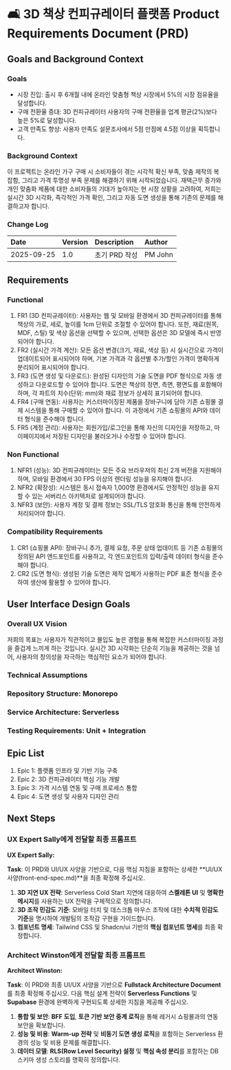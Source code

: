 # 🛋️ 3D 책상 컨피규레이터 플랫폼 Product Requirements Document (PRD)

## Goals and Background Context

### Goals
- 시장 진입: 출시 후 6개월 내에 온라인 맞춤형 책상 시장에서 5%의 시장 점유율을 달성합니다.
- 구매 전환율 증대: 3D 컨피규레이터 사용자의 구매 전환율을 업계 평균(2%)보다 높은 5%로 달성합니다.
- 고객 만족도 향상: 사용자 만족도 설문조사에서 5점 만점에 4.5점 이상을 획득합니다.

### Background Context
이 프로젝트는 온라인 가구 구매 시 소비자들이 겪는 시각적 확신 부족, 맞춤 제작의 복잡함, 그리고 가격 투명성 부족 문제를 해결하기 위해 시작되었습니다. 재택근무 증가와 개인 맞춤화 제품에 대한 소비자들의 기대가 높아지는 현 시장 상황을 고려하여, 저희는 실시간 3D 시각화, 즉각적인 가격 확인, 그리고 자동 도면 생성을 통해 기존의 문제를 해결하고자 합니다.

### Change Log
| Date | Version | Description | Author |
|:---|:---|:---|:---|
| 2025-09-25 | 1.0 | 초기 PRD 작성 | PM John |

## Requirements

### Functional
1. FR1 (3D 컨피규레이터): 사용자는 웹 및 모바일 환경에서 3D 컨피규레이터를 통해 책상의 가로, 세로, 높이를 1cm 단위로 조절할 수 있어야 합니다. 또한, 재료(원목, MDF, 스틸) 및 색상 옵션을 선택할 수 있으며, 선택한 옵션은 3D 모델에 즉시 반영되어야 합니다.
2. FR2 (실시간 가격 계산): 모든 옵션 변경(크기, 재료, 색상 등) 시 실시간으로 가격이 업데이트되어 표시되어야 하며, 기본 가격과 각 옵션별 추가/할인 가격이 명확하게 분리되어 표시되어야 합니다.
3. FR3 (도면 생성 및 다운로드): 완성된 디자인의 기술 도면을 PDF 형식으로 자동 생성하고 다운로드할 수 있어야 합니다. 도면은 책상의 정면, 측면, 평면도를 포함해야 하며, 각 파트의 치수(단위: mm)와 재료 정보가 상세히 표기되어야 합니다.
4. FR4 (구매 연동): 사용자는 커스터마이징된 제품을 장바구니에 담아 기존 쇼핑몰 결제 시스템을 통해 구매할 수 있어야 합니다. 이 과정에서 기존 쇼핑몰의 API와 데이터 형식을 준수해야 합니다.
5. FR5 (계정 관리): 사용자는 회원가입/로그인을 통해 자신의 디자인을 저장하고, 마이페이지에서 저장된 디자인을 불러오거나 수정할 수 있어야 합니다.

### Non Functional
1. NFR1 (성능): 3D 컨피규레이터는 모든 주요 브라우저의 최신 2개 버전을 지원해야 하며, 모바일 환경에서 30 FPS 이상의 렌더링 성능을 유지해야 합니다.
2. NFR2 (확장성): 시스템은 동시 접속자 1,000명 환경에서도 안정적인 성능을 유지할 수 있는 서버리스 아키텍처로 설계되어야 합니다.
3. NFR3 (보안): 사용자 계정 및 결제 정보는 SSL/TLS 암호화 통신을 통해 안전하게 처리되어야 합니다.

### Compatibility Requirements
1. CR1 (쇼핑몰 API): 장바구니 추가, 결제 요청, 주문 상태 업데이트 등 기존 쇼핑몰의 정의된 API 엔드포인트를 사용하고, 각 엔드포인트의 입력/출력 데이터 형식을 준수해야 합니다.
2. CR2 (도면 형식): 생성된 기술 도면은 제작 업체가 사용하는 PDF 표준 형식을 준수하여 생산에 활용할 수 있어야 합니다.

## User Interface Design Goals

### Overall UX Vision
저희의 목표는 사용자가 직관적이고 몰입도 높은 경험을 통해 복잡한 커스터마이징 과정을 즐겁게 느끼게 하는 것입니다. 실시간 3D 시각화는 단순히 기능을 제공하는 것을 넘어, 사용자의 창의성을 자극하는 핵심적인 요소가 되어야 합니다.

### Technical Assumptions

### Repository Structure: Monorepo
### Service Architecture: Serverless
### Testing Requirements: Unit + Integration

## Epic List

1. Epic 1: 플랫폼 인프라 및 기반 기능 구축
2. Epic 2: 3D 컨피규레이터 핵심 기능 개발
3. Epic 3: 가격 시스템 연동 및 구매 프로세스 통합
4. Epic 4: 도면 생성 및 사용자 디자인 관리

## Next Steps

### UX Expert Sally에게 전달할 최종 프롬프트

**UX Expert Sally:**

**Task**: 이 PRD와 UI/UX 사양을 기반으로, 다음 핵심 지침을 포함하는 상세한 **UI/UX 사양(front-end-spec.md)**을 최종 확정해 주십시오.

1. **3D 지연 UX 전략**: Serverless Cold Start 지연에 대응하여 **스켈레톤 UI** 및 **명확한 메시지**를 사용하는 UX 전략을 구체적으로 정의합니다.
2. **3D 조작 민감도 기준**: 모바일 터치 및 데스크톱 마우스 조작에 대한 **수치적 민감도 기준**을 명시하여 개발팀의 조작감 구현을 가이드합니다.
3. **컴포넌트 명세**: Tailwind CSS 및 Shadcn/ui 기반의 **핵심 컴포넌트 명세**를 최종 확정합니다.

### Architect Winston에게 전달할 최종 프롬프트

**Architect Winston:**

**Task**: 이 PRD와 최종 UI/UX 사양을 기반으로 **Fullstack Architecture Document**를 최종 확정해 주십시오. 다음 핵심 설계 전략이 **Serverless Functions** 및 **Supabase** 환경에 완벽하게 구현되도록 상세한 지침을 제공해 주십시오.

1. **통합 및 보안**: **BFF 도입**, **토큰 기반 보안 중계 로직**을 통해 레거시 쇼핑몰과의 연동 보안을 확보합니다.
2. **성능 및 비용**: **Warm-up 전략** 및 **비동기 도면 생성 로직**을 포함하는 Serverless 환경의 성능 및 비용 문제를 해결합니다.
3. **데이터 모델**: **RLS(Row Level Security) 설정** 및 **핵심 속성 분리**를 포함하는 DB 스키마 생성 스토리를 명확히 정의합니다.
